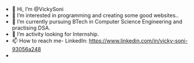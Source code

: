 - 👋 Hi, I’m @VickySoni
- 👀 I’m interested in programming and creating some good websites..
- 🌱 I’m currently pursuing BTech in Computer Science Engineering and practising DSA.
- 💞️ I’m activity looking for Internship.
- 📫 How to reach me- LinkedIn: https://www.linkedin.com/in/vicky-soni-93056a248 
- 


<!---
VickySonii/VickySonii is a ✨ special ✨ repository because its `README.md` (this file) appears on your GitHub profile.
You can click the Preview link to take a look at your changes.
--->
